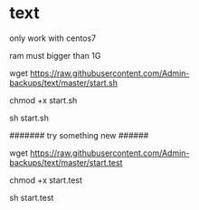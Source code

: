 # text

only work with centos7

ram must bigger than 1G

wget  https://raw.githubusercontent.com/Admin-backups/text/master/start.sh

chmod +x start.sh

sh start.sh

####### try something new ######

wget  https://raw.githubusercontent.com/Admin-backups/text/master/start.test

chmod +x start.test

sh start.test
